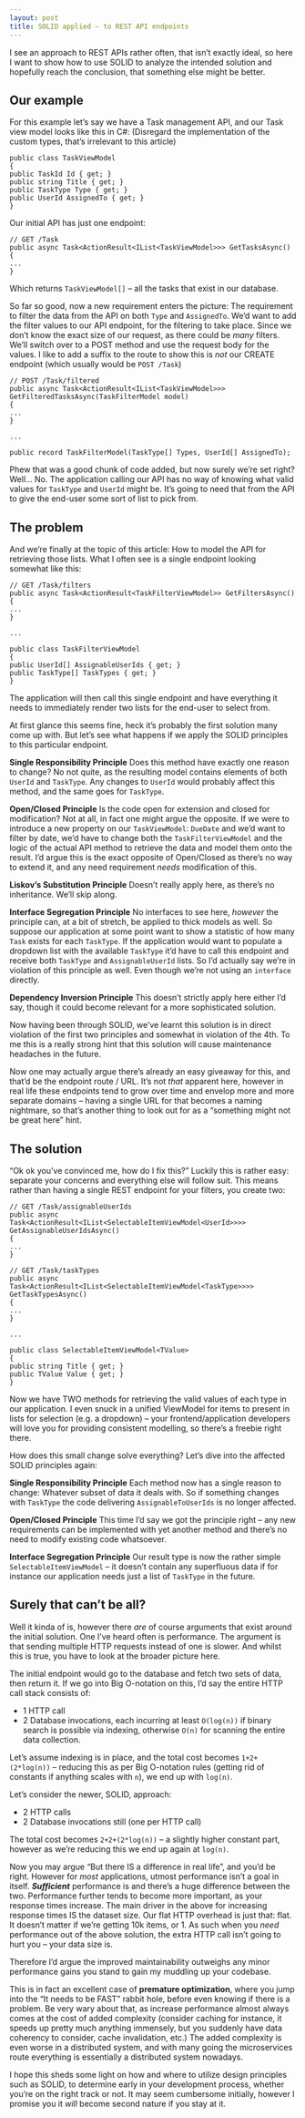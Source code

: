 ```yaml
---
layout: post
title: SOLID applied – to REST API endpoints
---
```


I see an approach to REST APIs rather often, that isn’t exactly ideal, so here I want to show how to use SOLID to analyze the intended solution and hopefully reach the conclusion, that something else might be better.

## Our example

For this example let’s say we have a Task management API, and our Task view model looks like this in C#: (Disregard the implementation of the custom types, that’s irrelevant to this article)

```
public class TaskViewModel
{
public TaskId Id { get; }
public string Title { get; }
public TaskType Type { get; }
public UserId AssignedTo { get; }
}
```

Our initial API has just one endpoint:

```
// GET /Task
public async Task<ActionResult<IList<TaskViewModel>>> GetTasksAsync()
{
...
}
```

Which returns `TaskViewModel[]` – all the tasks that exist in our database.

So far so good, now a new requirement enters the picture: The requirement to filter the data from the API on both `Type` and `AssignedTo`. We’d want to add the filter values to our API endpoint, for the filtering to take place. Since we don’t know the exact size of our request, as there could be *many* filters. We’ll switch over to a POST method and use the request body for the values. I like to add a suffix to the route to show this is *not* our CREATE endpoint (which usually would be `POST /Task`)

```
// POST /Task/filtered
public async Task<ActionResult<IList<TaskViewModel>>> GetFilteredTasksAsync(TaskFilterModel model)
{
...
}

...

public record TaskFilterModel(TaskType[] Types, UserId[] AssignedTo);
```

Phew that was a good chunk of code added, but now surely we’re set right? Well… No. The application calling our API has no way of knowing what valid values for `TaskType` and `UserId` might be. It’s going to need that from the API to give the end-user some sort of list to pick from.

## The problem

And we’re finally at the topic of this article: How to model the API for retrieving those lists.
What I often see is a single endpoint looking somewhat like this:

```
// GET /Task/filters
public async Task<ActionResult<TaskFilterViewModel>> GetFiltersAsync()
{
...
}

...

public class TaskFilterViewModel
{
public UserId[] AssignableUserIds { get; }
public TaskType[] TaskTypes { get; }
}
```

The application will then call this single endpoint and have everything it needs to immediately render two lists for the end-user to select from.

At first glance this seems fine, heck it’s probably the first solution many come up with. But let’s see what happens if we apply the SOLID principles to this particular endpoint.

**Single Responsibility Principle**
Does this method have exactly one reason to change? No not quite, as the resulting model contains elements of both `UserId` and `TaskType`. Any changes to `UserId` would probably affect this method, and the same goes for `TaskType`.

**Open/Closed Principle**
Is the code open for extension and closed for modification? Not at all, in fact one might argue the opposite. If we were to introduce a new property on our `TaskViewModel`: `DueDate` and we’d want to filter by date, we’d have to change both the `TaskFilterViewModel` and the logic of the actual API method to retrieve the data and model them onto the result. I’d argue this is the exact opposite of Open/Closed as there’s no way to extend it, and any need requirement *needs* modification of this.

**Liskov’s Substitution Principle**
Doesn’t really apply here, as there’s no inheritance. We’ll skip along.

**Interface Segregation Principle**
No interfaces to see here, *however* the principle can, at a bit of stretch, be applied to thick models as well. So suppose our application at some point want to show a statistic of how many `Task` exists for each `TaskType`. If the application would want to populate a dropdown list with the available `TaskType` it’d have to call this endpoint and receive both `TaskType` and `AssignableUserId` lists. So I’d actually say we’re in violation of this principle as well. Even though we’re not using an `interface` directly.

**Dependency Inversion Principle**
This doesn’t strictly apply here either I’d say, though it could become relevant for a more sophisticated solution.

Now having been through SOLID, we’ve learnt this solution is in direct violation of the first two principles and somewhat in violation of the 4th. To me this is a really strong hint that this solution will cause maintenance headaches in the future.

Now one may actually argue there’s already an easy giveaway for this, and that’d be the endpoint route / URL. It’s not *that* apparent here, however in real life these endpoints tend to grow over time and envelop more and more separate domains – having a single URL for that becomes a naming nightmare, so that’s another thing to look out for as a “something might not be great here” hint.

## The solution

“Ok ok you’ve convinced me, how do I fix this?” Luckily this is rather easy: separate your concerns and everything else will follow suit.
This means rather than having a single REST endpoint for your filters, you create two:

```
// GET /Task/assignableUserIds
public async Task<ActionResult<IList<SelectableItemViewModel<UserId>>>> GetAssignableUserIdsAsync()
{
...
}

// GET /Task/taskTypes
public async Task<ActionResult<IList<SelectableItemViewModel<TaskType>>>> GetTaskTypesAsync()
{
...
}

...

public class SelectableItemViewModel<TValue>
{
public string Title { get; }
public TValue Value { get; }
}
```

Now we have TWO methods for retrieving the valid values of each type in our application. I even snuck in a unified ViewModel for items to present in lists for selection (e.g. a dropdown) – your frontend/application developers will love you for providing consistent modelling, so there’s a freebie right there.

How does this small change solve everything? Let’s dive into the affected SOLID principles again:

**Single Responsibility Principle**
Each method now has a single reason to change: Whatever subset of data it deals with. So if something changes with `TaskType` the code delivering `AssignableToUserIds` is no longer affected.

**Open/Closed Principle**
This time I’d say we got the principle right – any new requirements can be implemented with yet another method and there’s no need to modify existing code whatsoever.

**Interface Segregation Principle**
Our result type is now the rather simple `SelectableItemViewModel` – it doesn’t contain any superfluous data if for instance our application needs just a list of `TaskType` in the future.

## Surely that can’t be all?

Well it kinda of is, however there *are* of course arguments that exist around the initial solution. One I’ve heard often is performance. The argument is that sending multiple HTTP requests instead of one is slower. And whilst this is true, you have to look at the broader picture here.

The initial endpoint would go to the database and fetch two sets of data, then return it. If we go into Big O-notation on this, I’d say the entire HTTP call stack consists of:

* 1 HTTP call
* 2 Database invocations, each incurring at least `O(log(n))` if binary search is possible via indexing, otherwise `O(n)` for scanning the entire data collection.

Let’s assume indexing is in place, and the total cost becomes `1+2+(2*log(n))` – reducing this as per Big O-notation rules (getting rid of constants if anything scales with `n`), we end up with `log(n)`.

Let’s consider the newer, SOLID, approach:

* 2 HTTP calls
* 2 Database invocations still (one per HTTP call)

The total cost becomes `2+2+(2*log(n))` – a slightly higher constant part, however as we’re reducing this we end up again at `log(n)`.

Now you may argue “But there IS a difference in real life”, and you’d be right. However for *most* applications, utmost performance isn’t a goal in itself. ***Sufficient*** performance is and there’s a huge difference between the two. Performance further tends to become more important, as your response times increase. The main driver in the above for increasing response times IS the dataset size. Our flat HTTP overhead is just that: flat. It doesn’t matter if we’re getting 10k items, or 1.
As such when you *need* performance out of the above solution, the extra HTTP call isn’t going to hurt you – your data size is.

Therefore I’d argue the improved maintainability outweighs any minor performance gains you stand to gain my muddling up your codebase.

This is in fact an excellent case of **premature optimization**, where you jump into the “It needs to be FAST” rabbit hole, before even knowing if there is a problem. Be very wary about that, as increase performance almost always comes at the cost of added complexity (consider caching for instance, it speeds up pretty much anything immensely, but you suddenly have data coherency to consider, cache invalidation, etc.)
The added complexity is even worse in a distributed system, and with many going the microservices route everything is essentially a distributed system nowadays.

I hope this sheds some light on how and where to utilize design principles such as SOLID, to determine early in your development process, whether you’re on the right track or not. It may seem cumbersome initially, however I promise you it *will* become second nature if you stay at it.
